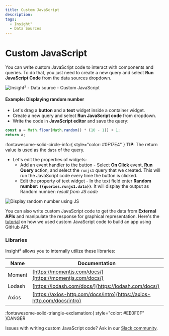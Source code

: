 ```yaml
---
title: Custom JavaScript
description: 
tags:
  - Insight²
  - Data Sources
---
```


# Custom JavaScript

You can write custom JavaScript code to interact with components and queries. To do that, you just need to create a new query and select **Run JavaScript Code** from the data sources dropdown.



![Insight² - Data source - Custom JavaScript](/_images/insight2/datasource-reference/custom-javascript/custom-javascript.png)



#### Example: Displaying random number

- Let's drag a **button** and a **text** widget inside a container widget.
- Create a new query and select **Run JavaScript code** from dropdown.
- Write the code in **JavaScript editor** and save the query:
```jsx
const a = Math.floor(Math.random() * (10 - 1)) + 1;
return a;
```

:fontawesome-solid-circle-info:{ style="color: #0F17E4" } **TIP**:
The return value is used as the `data` of the query.

- Let's edit the properties of widgets:
    - Add an event handler to the button - Select **On Click** event, **Run Query** action, and select the `runjs1` query that we created. This will run the JavaScript code every time the button is clicked.
    - Edit the property of text widget - In the text field enter **Random number: `{{queries.runjs1.data}}`**. It will display the output as Random number: *result from JS code*



![Display random number using JS](/_images/insight2/datasource-reference/custom-javascript/jsrandom.gif)




You can also write custom JavaScript code to get the data from **External APIs** and manipulate the response for graphical representation. Here's the [tutorial](https://blog.tooljet.com/build-github-stars-history-app-in-5-minutes-using-low-code/) on how we used custom JavaScript code to build an app using GitHub API.

### Libraries

Insight² allows you to internally utilize these libraries:

| Name        | Documentation |
| ----------- | ----------- |
| Moment      | [https://momentjs.com/docs/](https://momentjs.com/docs/) |
| Lodash      | [https://lodash.com/docs/](https://lodash.com/docs/) |
| Axios       | [https://axios-http.com/docs/intro](https://axios-http.com/docs/intro) |


:fontawesome-solid-triangle-exclamation:{ style="color: #EE0F0F" }DANGER

Issues with writing custom JavaScript code? Ask in our [Slack community](https://join.slack.com/t/tooljet/shared_invite/zt-r2neyfcw-KD1COL6t2kgVTlTtAV5rtg).



